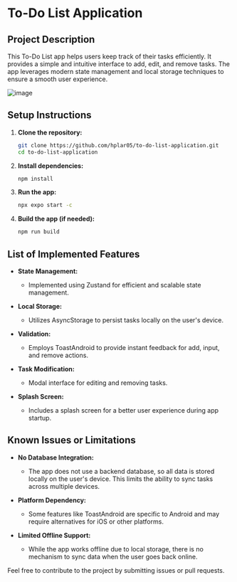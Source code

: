 # To-Do List Application

## Project Description

This To-Do List app helps users keep track of their tasks efficiently. It provides a simple and intuitive interface to add, edit, and remove tasks. The app leverages modern state management and local storage techniques to ensure a smooth user experience.

![image](https://i.postimg.cc/VvH7rMQM/appimages.jpg)


## Setup Instructions

1. **Clone the repository:**
    ```bash
    git clone https://github.com/hplar05/to-do-list-application.git
    cd to-do-list-application
    ```

2. **Install dependencies:**
    ```bash
    npm install
    ```

3. **Run the app:**
    ```bash
    npx expo start -c
    ```

4. **Build the app (if needed):**
    ```bash
    npm run build
    ```

## List of Implemented Features

- **State Management:** 
  - Implemented using Zustand for efficient and scalable state management.

- **Local Storage:** 
  - Utilizes AsyncStorage to persist tasks locally on the user's device.

- **Validation:** 
  - Employs ToastAndroid to provide instant feedback for add, input, and remove actions.

- **Task Modification:** 
  - Modal interface for editing and removing tasks.

- **Splash Screen:** 
  - Includes a splash screen for a better user experience during app startup.

## Known Issues or Limitations

- **No Database Integration:** 
  - The app does not use a backend database, so all data is stored locally on the user's device. This limits the ability to sync tasks across multiple devices.

- **Platform Dependency:** 
  - Some features like ToastAndroid are specific to Android and may require alternatives for iOS or other platforms.

- **Limited Offline Support:**
  - While the app works offline due to local storage, there is no mechanism to sync data when the user goes back online.

Feel free to contribute to the project by submitting issues or pull requests.
